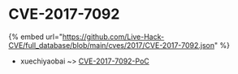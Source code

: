 # CVE-2017-7092
{% embed url="https://github.com/Live-Hack-CVE/full_database/blob/main/cves/2017/CVE-2017-7092.json" %}

* xuechiyaobai ~> [CVE-2017-7092-PoC](https://www.alice-snow.ru/2017/database/cve-2017-7092/cve-2017-7092-poc-xuechiyaobai)
